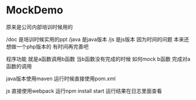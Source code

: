 # MockDemo
原来是公司内部培训时候用的

/doc 是培训时候实用的ppt
/java 是java版本
/js 是js版本
因为时间的问题 本来还想做一个php版本的 有时间再完善吧

程序功能
 就是a函数调用b函数
 当b函数没有完成的时候 如何mock b函数 完成对a函数的调用

java版本使用maven 运行时候直接使用pom.xml



js 直接使用webpack
运行npm install start 运行结果在日志里面查看

